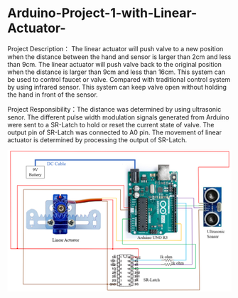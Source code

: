 # Arduino-Project-1-with-Linear-Actuator-
Project Description： The linear actuator will push valve to a new position when the distance between the hand and sensor is larger than 2cm and less than 9cm. The linear actuator will push valve back to the original position when the distance is larger than 9cm and less than 16cm. This system can be used to control faucet or valve. Compared with traditional control system by using infrared sensor. This system can keep valve open without holding the hand in front of the sensor. 

Project Responsibility：The distance was determined by using ultrasonic senor. The different pulse width modulation signals generated from Arduino were sent to a SR-Latch to hold or reset the current state of valve. The output pin of SR-Latch was connected to A0 pin. The movement of linear actuator is determined by processing the output of SR-Latch.



![image](https://github.com/jyl957/Arduino-Project-1-with-Linear-Actuator-/blob/main/circuit_diagram.png)
